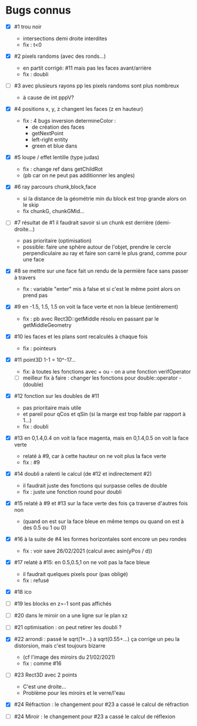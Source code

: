 # Bugs connus

- [x] #1 trou noir
  - intersections demi droite interdites
  - fix : t<0

- [x] #2 pixels randoms (avec des ronds...)
  - en partit corrigé: #11 mais pas les faces avant/arrière
  - fix : doubli

- [ ] #3 avec plusieurs rayons pp les pixels randoms sont plus nombreux
  - à cause de int pppV?

- [x] #4 positions x, y, z changent les faces (z en hauteur)
  - fix : 4 bugs inversion determineColor :
    - de création des faces
    - getNextPoint
    - left-right entity
    - green et blue dans

- [x] #5 loupe / effet lentille (type judas)
  - fix : change ref dans getChildRot
  - (pb car on ne peut pas additionner les angles)

- [x] #6 ray parcours chunk,block,face
  - si la distance de la géométrie min du block est trop grande alors on le skip
  - fix chunkG, chunkGMid...

- [ ] #7 résultat de #1 il faudrait savoir si un chunk est derrière (demi-droite...)
  - pas prioritaire (optimisation)
  - possible: faire une sphère autour de l'objet, prendre le cercle perpendiculaire au ray et faire son carré le plus grand, comme pour une face

- [x] #8 se mettre sur une face fait un rendu de la permière face sans passer à travers
  - fix : variable "enter" mis à false et si c'est le même point alors on prend pas

- [x] #9 en -1.5, 1.5, 1.5 on voit la face verte et non la bleue (entièrement)
  - fix : pb avec Rect3D::getMiddle résolu en passant par le getMiddleGeometry

- [x] #10 les faces et les plans sont recalculés à chaque fois
  - fix : pointeurs

- [x] #11 point3D 1-1 = 10^-17...
  - fix: à toutes les fonctions avec + ou - on a une fonction verifOperator
  - [ ] meilleur fix à faire : changer les fonctions pour double::operator -(double)

- [x] #12 fonction sur les doubles de #11
  - pas prioritaire mais utile
  - et pareil pour qCos et qSin (si la marge est trop faible par rapport à 1...)
  - fix : doubli

- [x] #13 en 0,1.4,0.4 on voit la face magenta, mais en 0,1.4,0.5 on voit la face verte
  - relaté à #9, car à cette hauteur on ne voit plus la face verte
  - fix : #9

- [x] #14 doubli a ralenti le calcul (de #12 et indirectement #2)
  - il faudrait juste des fonctions qui surpasse celles de double
  - fix : juste une fonction round pour doubli

- [x] #15 relaté à #9 et #13 sur la face verte des fois ça traverse d'autres fois non
  - (quand on est sur la face bleue en même temps ou quand on est à des 0.5 ou 1 ou 0)

- [x] #16 à la suite de #4 les formes horizontales sont encore un peu rondes
  - fix : voir save 26/02/2021 (calcul avec asin(yPos / d))

- [x] #17 relaté à #15: en 0.5,0.5,1 on ne voit pas la face bleue
  - il faudrait quelques pixels pour (pas obligé)
  - fix : refusé

- [x] #18 ico

- [ ] #19 les blocks en z=-1 sont pas affichés

- [ ] #20 dans le miroir on a une ligne sur le plan xz

- [ ] #21 optimisation : on peut retirer les doubli ?

- [x] #22 arrondi : passé le sqrt(1+...) à sqrt(0.55+...) ça corrige un peu la distorsion, mais c'est toujours bizarre
  - (cf l'image des miroirs du 21/02/2021)
  - fix : comme #16

- [ ] #23 Rect3D avec 2 points
  - C'est une droite...
  - Problème pour les miroirs et le verre/l'eau

- [x] #24 Réfraction : le changement pour #23 a cassé le calcul de réfraction

- [ ] #24 Miroir : le changement pour #23 a cassé le calcul de réflexion
